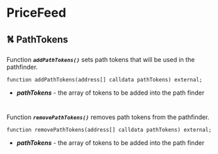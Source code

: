 # PriceFeed 
## ⛕ PathTokens

Function ***`addPathTokens()`*** sets path tokens that will be used in the pathfinder.

```solidity
function addPathTokens(address[] calldata pathTokens) external;
```
- ***pathTokens*** - the array of tokens to be added into the path finder

#
Function ***`removePathTokens()`*** removes path tokens from the pathfinder.
```solidity
function removePathTokens(address[] calldata pathTokens) external;
```
- ***pathTokens*** - the array of tokens to be added into the path finder